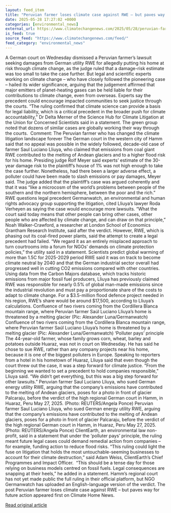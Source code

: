 ```yaml
---
layout: feed_item
title: "Peruvian farmer loses climate case against RWE – but paves way for future action"
date: 2025-05-28 17:27:02 +0000
categories: [environmental_news]
external_url: https://www.climatechangenews.com/2025/05/28/peruvian-farmer-loses-climate-case-against-rwe-but-paves-way-for-future-action/
is_feed: true
source_feed: "https://www.climatechangenews.com/feed/"
feed_category: "environmental_news"
---
```


A German court on Wednesday dismissed a Peruvian farmer&#8217;s lawsuit seeking damages from German utility RWE for allegedly putting his home at risk through climate change, as the judge ruled that a damage-risk estimate was too small to take the case further. But legal and scientific experts working on climate change &#8211; who have closely followed the pioneering case &#8211; hailed its wider significance, arguing that the judgement affirmed that major emitters of planet-heating gases can be held liable for their contributions to climate change, even from overseas. Experts say the precedent could encourage impacted communities to seek justice through the courts. “The ruling confirmed that climate science can provide a basis for legal liability, which is a critical precedent in the broader push for climate accountability,&#8221; Dr Delta Merner of the Science Hub for Climate Litigation at the Union for Concerned Scientists said in a statement.&nbsp;The green group noted that dozens of similar cases are globally working their way through the courts.&nbsp; Comment: The Peruvian farmer who has changed the climate litigation landscape forever The German court in the western city of Hamm said that no appeal was possible in the widely followed, decade-old case of farmer Saul Luciano Lliuya, who claimed that emissions from coal giant RWE contributed to the melting of Andean glaciers and to a higher flood risk for his home. Presiding judge Rolf Meyer said experts&#8217; estimate of the 30-year damage risk to the plaintiff&#8217;s house of 1% was not high enough to take the case further. Nonetheless, had there been a larger adverse effect, a polluter could have been made to slash emissions or pay damages, Meyer said. The judge added that the plaintiff&#8217;s case was argued coherently and that it was &#8220;like a microcosm of the world&#8217;s problems between people of the southern and the northern hemisphere, between the poor and the rich.&#8221; RWE questions legal precedent Germanwatch, an environmental and human rights advocacy group supporting the litigation, cited Lliuya&#8217;s lawyer Roda Verheyen as saying the case would encourage more lawsuits. &#8220;What the court said today means that other people can bring other cases, other people who are affected by climate change, and can draw on that principle,&#8221; Noah Walker-Crawford, a researcher at London School of Economics Grantham Research Institute, said after the verdict. However, RWE, which is phasing out its coal-fired power plants, said the attempt to create a legal precedent had failed. &#8220;We regard it as an entirely misplaced approach to turn courtrooms into a forum for NGOs&#8217; demands on climate protection policies,&#8221; the utility said in a statement. Scientists predict global warming of more than 1.5C for 2025-2029 period RWE said it was on track to become climate neutral by 2040 and that the German industrial sector overall had progressed well in cutting CO2 emissions compared with other countries. Using data from the Carbon Majors database, which tracks historic emissions from major fossil fuel producers, Lliuya has previously claimed RWE was responsible for nearly 0.5% of global man-made emissions since the industrial revolution and must pay a proportionate share of the costs to adapt to climate change. For a $3.5-million flood defence project needed in his region, RWE&#8217;s share would be around $17,500, according to Lliuya&#8217;s calculations. Confluence of two rivers coming from the Cordillera Blanca mountain range, where Peruvian farmer Saúl Luciano Lliuya&#8217;s home is threatened by a melting glacier (Pic: Alexander Luna/Germanwatch) Confluence of two rivers coming from the Cordillera Blanca mountain range, where Peruvian farmer Saúl Luciano Lliuya&#8217;s home is threatened by a melting glacier (Pic: Alexander Luna/Germanwatch) &#8216;Polluter pays&#8217; principle The 44-year-old farmer, whose family grows corn, wheat, barley and potatoes outside Huaraz, was not in court on Wednesday. He has said he chose to sue RWE, rather than any company projects near his home, because it is one of the biggest polluters in Europe. Speaking to reporters from a hotel in his hometown of Huaraz, Lliuya said that even though the court threw out the case, it was a step forward for climate justice. &#8220;From the beginning we wanted to set a precedent to hold companies responsible,&#8221; Lliuya said. &#8220;We didn&#8217;t get everything, but this was a big step forward for other lawsuits.&#8221; Peruvian farmer Saul Luciano Lliuya, who sued German energy utility RWE, arguing that the company’s emissions have contributed to the melting of Andean glaciers, poses for a photo in front of glacier Palcaraju, before the verdict of the high regional German court in Hamm, in Huaraz, Peru May 27, 2025. (Photo: REUTERS/Angela Ponce) Peruvian farmer Saul Luciano Lliuya, who sued German energy utility RWE, arguing that the company’s emissions have contributed to the melting of Andean glaciers, poses for a photo in front of glacier Palcaraju, before the verdict of the high regional German court in Hamm, in Huaraz, Peru May 27, 2025. (Photo: REUTERS/Angela Ponce) ClientEarth, an environmental law non-profit, said in a statement that under the ‘polluter pays’ principle, the ruling meant future legal cases could demand remedial action from companies – for example, funding action to reduce flood risks. “This ruling could light the fuse on litigation that holds the most untouchable-seeming businesses to account for their climate destruction,&#8221; said Adam Weiss, ClientEarth&#8217;s Chief Programmes and Impact Officer.&nbsp; “This should be a tense day for those relying on business models centred on fossil fuels. Legal consequences are snapping at their heels,” he added in a statement. Hamm&#8217;s regional court has not yet made public the full ruling in their official platform, but NGO Germanwatch has uploaded an English-language version of the verdict. The post Peruvian farmer loses climate case against RWE &#8211; but paves way for future action appeared first on Climate Home News.

[Read original article](https://www.climatechangenews.com/2025/05/28/peruvian-farmer-loses-climate-case-against-rwe-but-paves-way-for-future-action/)
